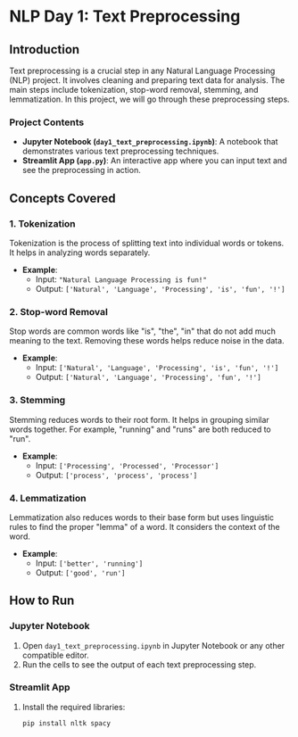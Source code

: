 # NLP Day 1: Text Preprocessing

## Introduction
Text preprocessing is a crucial step in any Natural Language Processing (NLP) project. It involves cleaning and preparing text data for analysis. The main steps include tokenization, stop-word removal, stemming, and lemmatization. In this project, we will go through these preprocessing steps.

### Project Contents
- **Jupyter Notebook (`day1_text_preprocessing.ipynb`)**: A notebook that demonstrates various text preprocessing techniques.
- **Streamlit App (`app.py`)**: An interactive app where you can input text and see the preprocessing in action.

## Concepts Covered
### 1. Tokenization
Tokenization is the process of splitting text into individual words or tokens. It helps in analyzing words separately.

- **Example**: 
  - Input: `"Natural Language Processing is fun!"`
  - Output: `['Natural', 'Language', 'Processing', 'is', 'fun', '!']`

### 2. Stop-word Removal
Stop words are common words like "is", "the", "in" that do not add much meaning to the text. Removing these words helps reduce noise in the data.

- **Example**:
  - Input: `['Natural', 'Language', 'Processing', 'is', 'fun', '!']`
  - Output: `['Natural', 'Language', 'Processing', 'fun', '!']`

### 3. Stemming
Stemming reduces words to their root form. It helps in grouping similar words together. For example, "running" and "runs" are both reduced to "run".

- **Example**:
  - Input: `['Processing', 'Processed', 'Processor']`
  - Output: `['process', 'process', 'process']`

### 4. Lemmatization
Lemmatization also reduces words to their base form but uses linguistic rules to find the proper "lemma" of a word. It considers the context of the word.

- **Example**:
  - Input: `['better', 'running']`
  - Output: `['good', 'run']`

## How to Run
### Jupyter Notebook
1. Open `day1_text_preprocessing.ipynb` in Jupyter Notebook or any other compatible editor.
2. Run the cells to see the output of each text preprocessing step.

### Streamlit App
1. Install the required libraries:
   ```bash
   pip install nltk spacy
